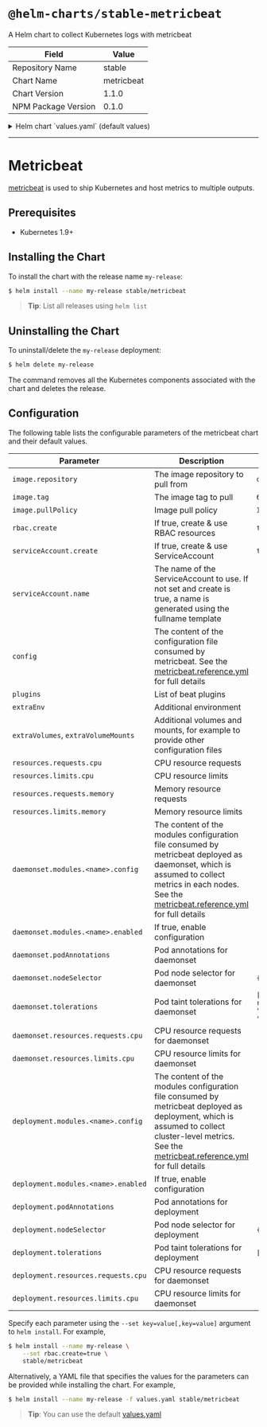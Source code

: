 # `@helm-charts/stable-metricbeat`

A Helm chart to collect Kubernetes logs with metricbeat

| Field               | Value      |
| ------------------- | ---------- |
| Repository Name     | stable     |
| Chart Name          | metricbeat |
| Chart Version       | 1.1.0      |
| NPM Package Version | 0.1.0      |

<details>

<summary>Helm chart `values.yaml` (default values)</summary>

```yaml
image:
  repository: docker.elastic.co/beats/metricbeat
  tag: 6.6.0
  pullPolicy: IfNotPresent

# The instances created by daemonset retrieve most metrics from the host
daemonset:
  podAnnotations: []
  tolerations:
    - key: node-role.kubernetes.io/master
      operator: Exists
      effect: NoSchedule
  nodeSelector: {}
  resources: {}
  config:
    metricbeat.config:
      modules:
        path: ${path.config}/modules.d/*.yml
        reload.enabled: false
    processors:
      - add_cloud_metadata:
    output.file:
      path: '/usr/share/metricbeat/data'
      filename: metricbeat
      rotate_every_kb: 10000
      number_of_files: 5
  modules:
    system:
      enabled: true
      config:
        - module: system
          period: 10s
          metricsets:
            - cpu
            - load
            - memory
            - network
            - process
            - process_summary
            # - core
            # - diskio
            # - socket
          processes: ['.*']
          process.include_top_n:
            by_cpu: 5 # include top 5 processes by CPU
            by_memory: 5 # include top 5 processes by memory
        - module: system
          period: 1m
          metricsets:
            - filesystem
            - fsstat
          processors:
            - drop_event.when.regexp:
                system.filesystem.mount_point: '^/(sys|cgroup|proc|dev|etc|host|lib)($|/)'
    kubernetes:
      enabled: true
      config:
        - module: kubernetes
          metricsets:
            - node
            - system
            - pod
            - container
            - volume
          period: 10s
          host: ${NODE_NAME}
          hosts: ['localhost:10255']
          # If using Red Hat OpenShift remove the previous hosts entry and
          # uncomment these settings:
          # hosts: ["https://${HOSTNAME}:10250"]
          # bearer_token_file: /var/run/secrets/kubernetes.io/serviceaccount/token
          # ssl.certificate_authorities:
          # - /var/run/secrets/kubernetes.io/serviceaccount/service-ca.crt
# The instance created by deployment retrieves metrics that are unique for the whole cluster, like Kubernetes events or kube-state-metrics
deployment:
  podAnnotations: []
  tolerations: []
  nodeSelector: {}
  resources: {}
  config:
    metricbeat.config:
      modules:
        path: ${path.config}/modules.d/*.yml
        reload.enabled: false
    processors:
      - add_cloud_metadata:
    output.file:
      path: '/usr/share/metricbeat/data'
      filename: metricbeat
      rotate_every_kb: 10000
      number_of_files: 5
  modules:
    kubernetes:
      enabled: true
      config:
        - module: kubernetes
          metricsets:
            - state_node
            - state_deployment
            - state_replicaset
            - state_pod
            - state_container
            # Uncomment this to get k8s events:
            # - event
          period: 10s
          hosts: ['kube-state-metrics:8080']

# List of beat plugins
plugins:
  []
  # - kinesis.so

# additional environment
# extraEnv:
#  - name: test1
#    value: "test1"
#  - name: test2
#    value: "test2"

# Add additional volumes and mounts, for example to read other log files on the host
extraVolumes:
  []
  # - hostPath:
  #     path: /var/log
  #   name: varlog
extraVolumeMounts:
  []
  # - name: varlog
  #   mountPath: /host/var/log
  #   readOnly: true

resources:
  {}
  # We usually recommend not to specify default resources and to leave this as a conscious
  # choice for the user. This also increases chances charts run on environments with little
  # resources, such as Minikube. If you do want to specify resources, uncomment the following
  # lines, adjust them as necessary, and remove the curly braces after 'resources:'.
  # limits:
  #  cpu: 100m
  #  memory: 200Mi
  # requests:
  #  cpu: 100m
  #  memory: 100Mi

rbac:
  # Specifies whether RBAC resources should be created
  create: true

serviceAccount:
  # Specifies whether a ServiceAccount should be created
  create: true
  # The name of the ServiceAccount to use.
  # If not set and create is true, a name is generated using the fullname template
  name:
```

</details>

---

# Metricbeat

[metricbeat](https://www.elastic.co/guide/en/beats/metricbeat/current/index.html) is used to ship Kubernetes and host metrics to multiple outputs.

## Prerequisites

- Kubernetes 1.9+

## Installing the Chart

To install the chart with the release name `my-release`:

```bash
$ helm install --name my-release stable/metricbeat
```

> **Tip**: List all releases using `helm list`

## Uninstalling the Chart

To uninstall/delete the `my-release` deployment:

```bash
$ helm delete my-release
```

The command removes all the Kubernetes components associated with the chart and deletes the release.

## Configuration

The following table lists the configurable parameters of the metricbeat chart and their default values.

| Parameter                           | Description                                                                                                                                                                                                                                                                                 | Default                                                                                     |
| ----------------------------------- | ------------------------------------------------------------------------------------------------------------------------------------------------------------------------------------------------------------------------------------------------------------------------------------------- | ------------------------------------------------------------------------------------------- |
| `image.repository`                  | The image repository to pull from                                                                                                                                                                                                                                                           | `docker.elastic.co/beats/metricbeat`                                                        |
| `image.tag`                         | The image tag to pull                                                                                                                                                                                                                                                                       | `6.6.0`                                                                                     |
| `image.pullPolicy`                  | Image pull policy                                                                                                                                                                                                                                                                           | `IfNotPresent`                                                                              |
| `rbac.create`                       | If true, create & use RBAC resources                                                                                                                                                                                                                                                        | `true`                                                                                      |
| `serviceAccount.create`             | If true, create & use ServiceAccount                                                                                                                                                                                                                                                        | `true`                                                                                      |
| `serviceAccount.name`               | The name of the ServiceAccount to use. If not set and create is true, a name is generated using the fullname template                                                                                                                                                                       |                                                                                             |
| `config`                            | The content of the configuration file consumed by metricbeat. See the [metricbeat.reference.yml](https://www.elastic.co/guide/en/beats/metricbeat/current/metricbeat-reference-yml.html) for full details                                                                                   |                                                                                             |
| `plugins`                           | List of beat plugins                                                                                                                                                                                                                                                                        |                                                                                             |
| `extraEnv`                          | Additional environment                                                                                                                                                                                                                                                                      |                                                                                             |
| `extraVolumes`, `extraVolumeMounts` | Additional volumes and mounts, for example to provide other configuration files                                                                                                                                                                                                             |                                                                                             |
| `resources.requests.cpu`            | CPU resource requests                                                                                                                                                                                                                                                                       |                                                                                             |
| `resources.limits.cpu`              | CPU resource limits                                                                                                                                                                                                                                                                         |                                                                                             |
| `resources.requests.memory`         | Memory resource requests                                                                                                                                                                                                                                                                    |                                                                                             |
| `resources.limits.memory`           | Memory resource limits                                                                                                                                                                                                                                                                      |                                                                                             |
| `daemonset.modules.<name>.config`   | The content of the modules configuration file consumed by metricbeat deployed as daemonset, which is assumed to collect metrics in each nodes. See the [metricbeat.reference.yml](https://www.elastic.co/guide/en/beats/metricbeat/current/metricbeat-reference-yml.html) for full details  |
| `daemonset.modules.<name>.enabled`  | If true, enable configuration                                                                                                                                                                                                                                                               |                                                                                             |
| `daemonset.podAnnotations`          | Pod annotations for daemonset                                                                                                                                                                                                                                                               |                                                                                             |
| `daemonset.nodeSelector`            | Pod node selector for daemonset                                                                                                                                                                                                                                                             | `{}`                                                                                        |
| `daemonset.tolerations`             | Pod taint tolerations for daemonset                                                                                                                                                                                                                                                         | `[{"key": "node-role.kubernetes.io/master", "operator": "Exists", "effect": "NoSchedule"}]` |
| `daemonset.resources.requests.cpu`  | CPU resource requests for daemonset                                                                                                                                                                                                                                                         |                                                                                             |
| `daemonset.resources.limits.cpu`    | CPU resource limits for daemonset                                                                                                                                                                                                                                                           |                                                                                             |
| `deployment.modules.<name>.config`  | The content of the modules configuration file consumed by metricbeat deployed as deployment, which is assumed to collect cluster-level metrics. See the [metricbeat.reference.yml](https://www.elastic.co/guide/en/beats/metricbeat/current/metricbeat-reference-yml.html) for full details |                                                                                             |
| `deployment.modules.<name>.enabled` | If true, enable configuration                                                                                                                                                                                                                                                               |                                                                                             |
| `deployment.podAnnotations`         | Pod annotations for deployment                                                                                                                                                                                                                                                              |                                                                                             |
| `deployment.nodeSelector`           | Pod node selector for deployment                                                                                                                                                                                                                                                            | `{}`                                                                                        |
| `deployment.tolerations`            | Pod taint tolerations for deployment                                                                                                                                                                                                                                                        | `[]`                                                                                        |
| `deployment.resources.requests.cpu` | CPU resource requests for daemonset                                                                                                                                                                                                                                                         |                                                                                             |
| `deployment.resources.limits.cpu`   | CPU resource limits for daemonset                                                                                                                                                                                                                                                           |                                                                                             |

Specify each parameter using the `--set key=value[,key=value]` argument to `helm install`. For example,

```bash
$ helm install --name my-release \
    --set rbac.create=true \
    stable/metricbeat
```

Alternatively, a YAML file that specifies the values for the parameters can be provided while installing the chart. For example,

```bash
$ helm install --name my-release -f values.yaml stable/metricbeat
```

> **Tip**: You can use the default [values.yaml](values.yaml)
